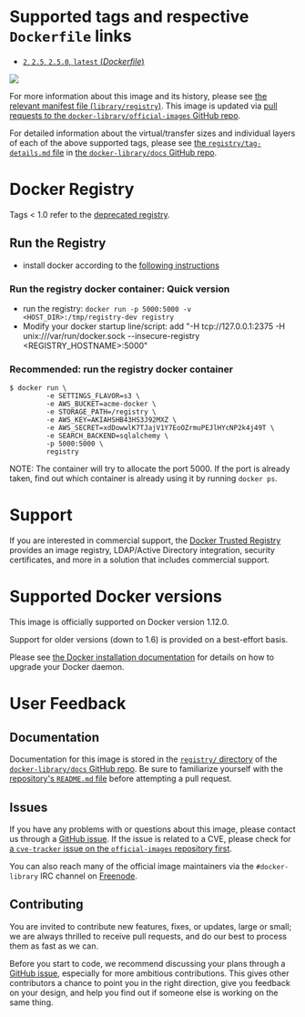 # Supported tags and respective `Dockerfile` links

-	[`2`, `2.5`, `2.5.0`, `latest` (*Dockerfile*)](https://github.com/docker/distribution-library-image/blob/f7992f4a9f7fade2be6240ffe84270b9438fc1bf/Dockerfile)

[![](https://badge.imagelayers.io/registry:latest.svg)](https://imagelayers.io/?images=registry:2)

For more information about this image and its history, please see [the relevant manifest file (`library/registry`)](https://github.com/docker-library/official-images/blob/master/library/registry). This image is updated via [pull requests to the `docker-library/official-images` GitHub repo](https://github.com/docker-library/official-images/pulls?q=label%3Alibrary%2Fregistry).

For detailed information about the virtual/transfer sizes and individual layers of each of the above supported tags, please see [the `registry/tag-details.md` file](https://github.com/docker-library/docs/blob/master/registry/tag-details.md) in [the `docker-library/docs` GitHub repo](https://github.com/docker-library/docs).

# Docker Registry

Tags < 1.0 refer to the [deprecated registry](https://github.com/docker/docker-registry).

## Run the Registry

-	install docker according to the [following instructions](http://docs.docker.io/installation/#installation)

### Run the registry docker container: Quick version

-	run the registry: `docker run -p 5000:5000 -v <HOST_DIR>:/tmp/registry-dev registry`
-	Modify your docker startup line/script: add "-H tcp://127.0.0.1:2375 -H unix:///var/run/docker.sock --insecure-registry <REGISTRY_HOSTNAME>:5000"

### Recommended: run the registry docker container

```console
$ docker run \
         -e SETTINGS_FLAVOR=s3 \
         -e AWS_BUCKET=acme-docker \
         -e STORAGE_PATH=/registry \
         -e AWS_KEY=AKIAHSHB43HS3J92MXZ \
         -e AWS_SECRET=xdDowwlK7TJajV1Y7EoOZrmuPEJlHYcNP2k4j49T \
         -e SEARCH_BACKEND=sqlalchemy \
         -p 5000:5000 \
         registry
```

NOTE: The container will try to allocate the port 5000. If the port is already taken, find out which container is already using it by running `docker ps`.

# Support

If you are interested in commercial support, the [Docker Trusted Registry](https://www.docker.com/docker-trusted-registry) provides an image registry, LDAP/Active Directory integration, security certificates, and more in a solution that includes commercial support.

# Supported Docker versions

This image is officially supported on Docker version 1.12.0.

Support for older versions (down to 1.6) is provided on a best-effort basis.

Please see [the Docker installation documentation](https://docs.docker.com/installation/) for details on how to upgrade your Docker daemon.

# User Feedback

## Documentation

Documentation for this image is stored in the [`registry/` directory](https://github.com/docker-library/docs/tree/master/registry) of the [`docker-library/docs` GitHub repo](https://github.com/docker-library/docs). Be sure to familiarize yourself with the [repository's `README.md` file](https://github.com/docker-library/docs/blob/master/README.md) before attempting a pull request.

## Issues

If you have any problems with or questions about this image, please contact us through a [GitHub issue](https://github.com/docker/distribution-library-image/issues). If the issue is related to a CVE, please check for [a `cve-tracker` issue on the `official-images` repository first](https://github.com/docker-library/official-images/issues?q=label%3Acve-tracker).

You can also reach many of the official image maintainers via the `#docker-library` IRC channel on [Freenode](https://freenode.net).

## Contributing

You are invited to contribute new features, fixes, or updates, large or small; we are always thrilled to receive pull requests, and do our best to process them as fast as we can.

Before you start to code, we recommend discussing your plans through a [GitHub issue](https://github.com/docker/distribution-library-image/issues), especially for more ambitious contributions. This gives other contributors a chance to point you in the right direction, give you feedback on your design, and help you find out if someone else is working on the same thing.

